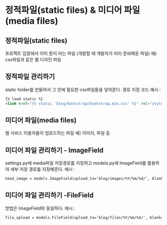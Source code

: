 # 정적파일(static files) & 미디어 파일(media files)
## 정적파일(static files)
프로젝트 입장에서 이미 뭔지 아는 파일 (개발할 때 개발자가 미리 준비해둔 파일)
예) css파일과 같은 웹 디자인 파일

## 정적파일 관리하기
static folder를 만들어서 그 안에 필요한 css파일들을 넣어준다.
경로 지정 코드 예시 :
```HTML
{% load static %}
<link href="{% static 'blog/bootstrap/bootstrap.min.css' %}" rel="stylesheet" type="text/css">
```

## 미디어 파일(media files)
웹 서비스 이용자들이 업로드하는 파일
예) 이미지, 파일 등

## 미디어 파일 관리하기 - ImageField
settings.py에 media파일 저장경로를 지정하고 models.py에 ImageField를 활용하여 세부 저장 경로를 지정해준다.
예시 :
```HTML
head_image = models.ImageField(upload_to='blog/images/%Y/%m/%d/', blank=True)
```

## 미디어 파일 관리하기 -FileField
방법은 ImageField와 동일하다.
예시 :
```HTML
file_upload = models.FileField(upload_to='blog/files/%Y/%m/%d/', blank=True)
```
